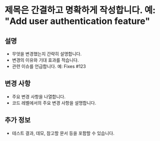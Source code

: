<!-- PR 제목 템플릿 -->

# 제목은 간결하고 명확하게 작성합니다. 예: "Add user authentication feature"

## 설명

- 무엇을 변경했는지 간략히 설명합니다.
- 변경의 이유와 기대 효과를 적습니다.
- 관련 이슈를 언급합니다. 예: Fixes #123

## 변경 사항

- 주요 변경 사항을 나열합니다.
- 코드 레벨에서의 주요 변경 사항을 설명합니다.

## 추가 정보

- 테스트 결과, 데모, 참고할 문서 등을 포함할 수 있습니다.
